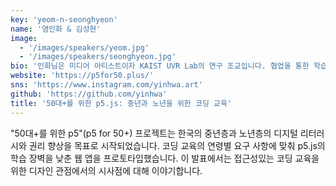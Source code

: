 ```yaml
---
key: 'yeom-n-seonghyeon'
name: '염인화 & 김성현'
image:
  - '/images/speakers/yeom.jpg'
  - '/images/speakers/seonghyeon.jpg'
bio: '인화님은 미디어 아티스트이자 KAIST UVR Lab의 연구 조교입니다. 협업을 통한 학습이나 크리이에이션을위한 AR / VR 시스템을 설계, 개발 및 평가합니다. 특히 3D 인터페이스가 덜 친숙하고 더 접근하기 어려운 사람들을 염두에 둡니다. 김성현님은 그래픽 프로그래밍 기술을 연구하는 연구원이자 미디어 아티스트입니다. 현재, 성현님은 카이스트의 Visual Media Lab 에서 석사과정을 밟고 있습니다, 그의 연구 관심사는 가상인물의 얼굴 애니메이션을 합성하는 것이며, 대학생시절, 100명이 넘는 디자이너들을 위한  “Chocoding”이라는 이름의 프로그래밍 클럽을 설립했습니다.'
website: 'https://p5for50.plus/'
sns: 'https://www.instagram.com/yinhwa.art'
github: 'https://github.com/yinhwa'
title: '50대+를 위한 p5.js: 중년과 노년을 위한 코딩 교육'
---
```


"50대+를 위한 p5"(p5 for 50+) 프로젝트는 한국의 중년층과 노년층의 디지털 리터러시와 권리 향상을 목표로 시작되었습니다. 코딩 교육의 연령별 요구 사항에 맞춰 p5.js의 학습 장벽을 낮춘 웹 앱을 프로토타입했습니다. 이 발표에서는 접근성있는 코딩 교육을 위한 디자인 관점에서의 시사점에 대해 이야기합니다.
